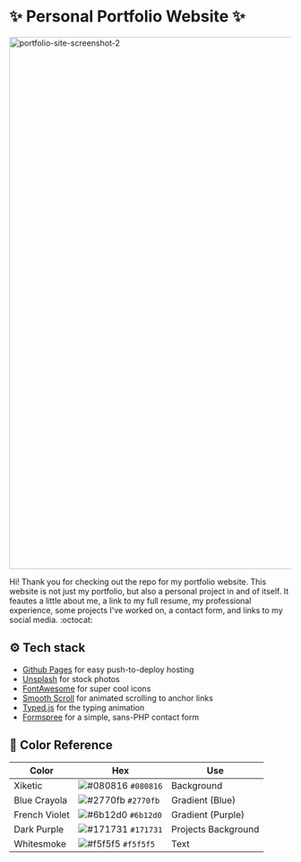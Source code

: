 # ✨ Personal Portfolio Website ✨

<img width="951" alt="portfolio-site-screenshot-2" src="https://user-images.githubusercontent.com/88569965/133912466-a5288bae-c3e4-4f41-96b6-7004d7785cac.png">

Hi! Thank you for checking out the repo for my portfolio website. This website is not just my portfolio, but also a personal project in and of itself. It feautes a little about me, a link to my full resume, my professional experience, some projects I've worked on, a contact form, and links to my social media. :octocat:



## ⚙️ Tech stack
- [Github Pages](https://pages.github.com/) for easy push-to-deploy hosting
- [Unsplash](https://unsplash.com/) for stock photos
- [FontAwesome](https://fontawesome.com/) for super cool icons
- [Smooth Scroll](https://github.com/cferdinandi/smooth-scroll) for animated scrolling to anchor links
- [Typed.js](https://mattboldt.com/demos/typed-js/) for the typing animation
- [Formspree](https://formspree.io/) for a simple, sans-PHP contact form



## 🎨 Color Reference

| Color          | Hex                                                                | Use
| -------------- | ------------------------------------------------------------------ | ------------------- |
| Xiketic        | ![#080816](https://via.placeholder.com/10/080816?text=+) `#080816` | Background          |
| Blue Crayola   | ![#2770fb](https://via.placeholder.com/10/2770fb?text=+) `#2770fb` | Gradient (Blue)     |
| French Violet  | ![#6b12d0](https://via.placeholder.com/10/6b12d0?text=+) `#6b12d0` | Gradient (Purple)   |
| Dark Purple    | ![#171731](https://via.placeholder.com/10/171731?text=+) `#171731` | Projects Background |
| Whitesmoke     | ![#f5f5f5](https://via.placeholder.com/10/f5f5f5?text=+) `#f5f5f5` | Text                |
